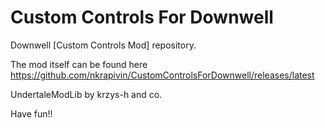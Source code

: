# Custom Controls For Downwell

Downwell [Custom Controls Mod] repository.

The mod itself can be found here https://github.com/nkrapivin/CustomControlsForDownwell/releases/latest

UndertaleModLib by krzys-h and co.


Have fun!!
